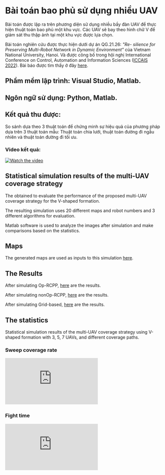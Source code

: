 # Bài toán bao phủ sử dụng nhiều UAV
Bài toán được lập ra trên phương diện sử dụng nhiều bầy đàn UAV để thực hiện thuật toán bao phủ một khu vực. Các UAV sẽ bay theo hình chữ V để giám sát thu thập ảnh tại một khu vực được lựa chọn.

Bài toán nghiên cứu được thực hiện dưới dự án QG.21.26: *"Re- silience for Preserving Multi-Robot Network in Dynamic Environment"* của Vietnam National University, Hanoi. Và được công bố trong hội nghị International Conference on Control, Automation and Information Sciences ([ICCAIS 2022](http://iccais2022.org/)). Bài báo được tìm thấy ở đây [here](https://ieeexplore.ieee.org/document/9990236).

## Phầm mềm lập trình: Visual Studio, Matlab.
## Ngôn ngữ sử dụng: Python, Matlab.
## Kết quả thu được:
So sánh dựa theo 3 thuật toán để chứng minh sự hiệu quả của phương pháp dựa trên 3 thuật toán mẫu: Thuật toán chia lưới, thuật toán đường đi ngẫu nhiên và thuật toán đường đi tối ưu.
### Video kết quả:
[![Watch the video](https://img.youtube.com/vi/A5u8xT-GqYQ/maxresdefault.jpg)](https://youtu.be/A5u8xT-GqYQ)

## Statistical simulation results of the multi-UAV coverage strategy
The obtained to evaluate the performance of the proposed multi-UAV coverage strategy for the V-shaped formation.

The resulting simulation uses 20 different maps and robot numbers and 3 different algorithms for evaluation.

Matlab software is used to analyze the images after simulation and make comparisons based on the statistics.
## Maps
The generated maps are used as inputs to this simulation [here](https://github.com/ndamtruong2k/Statistical-simulation-results-of-the-multi-UAV-coverage-strategy/tree/main/Map).
## The Results
After simulating Op-RCPP, [here](https://github.com/ndamtruong2k/Statistical-simulation-results-of-the-multi-UAV-coverage-strategy/tree/main/Op) are the results.

After simulating nonOp-RCPP, [here](https://github.com/ndamtruong2k/Statistical-simulation-results-of-the-multi-UAV-coverage-strategy/tree/main/Bad) are the results.

After simulating Grid-based, [here](https://github.com/ndamtruong2k/Statistical-simulation-results-of-the-multi-UAV-coverage-strategy/tree/main/Grid) are the results.
## The statistics
Statistical simulation results of the multi-UAV coverage strategy using V-shaped formation with 3, 5, 7 UAVs, and different coverage paths.
### Sweep coverage rate 
![coverage_rate](https://github.com/ndamtruong2k/Statistical-simulation-results-of-the-multi-UAV-coverage-strategy/blob/main/CoveragePer.pdf)
### Fight time 
![fight_time](https://github.com/ndamtruong2k/Statistical-simulation-results-of-the-multi-UAV-coverage-strategy/blob/main/CoverageTime.pdf)

